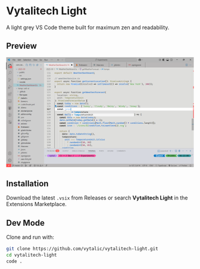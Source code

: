 # Vytalitech Light

A light grey VS Code theme built for maximum zen and readability.

## Preview

![Vytalitech Light Theme Preview](images/screenshot.png)

## Installation

Download the latest `.vsix` from Releases or search **Vytalitech Light** in the Extensions Marketplace.

## Dev Mode

Clone and run with:

```bash
git clone https://github.com/vytalic/vytalitech-light.git
cd vytalitech-light
code .
```
